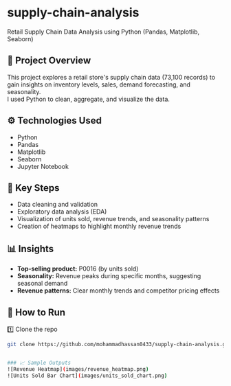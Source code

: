 # supply-chain-analysis

Retail Supply Chain Data Analysis using Python (Pandas, Matplotlib, Seaborn)

## 📌 Project Overview
This project explores a retail store's supply chain data (73,100 records) to gain insights on inventory levels, sales, demand forecasting, and seasonality.  
I used Python to clean, aggregate, and visualize the data.

## ⚙ Technologies Used
- Python
- Pandas
- Matplotlib
- Seaborn
- Jupyter Notebook

## 🚀 Key Steps
- Data cleaning and validation
- Exploratory data analysis (EDA)
- Visualization of units sold, revenue trends, and seasonality patterns
- Creation of heatmaps to highlight monthly revenue trends

## 📊 Insights
- **Top-selling product:** P0016 (by units sold)
- **Seasonality:** Revenue peaks during specific months, suggesting seasonal demand
- **Revenue patterns:** Clear monthly trends and competitor pricing effects

## 📂 How to Run
1️⃣ Clone the repo  
```bash
git clone https://github.com/mohammadhassan0433/supply-chain-analysis.git


### 📈 Sample Outputs  
![Revenue Heatmap](images/revenue_heatmap.png)  
![Units Sold Bar Chart](images/units_sold_chart.png)


